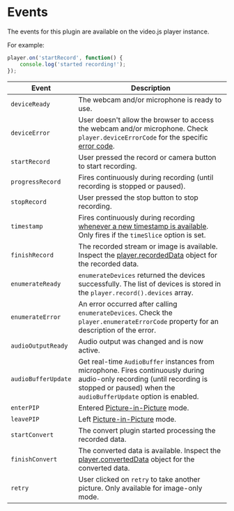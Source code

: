 # Events

The events for this plugin are available on the video.js player instance.

For example:

```javascript
player.on('startRecord', function() {
    console.log('started recording!');
});
```

| Event | Description |
| --- | --- |
| `deviceReady` | The webcam and/or microphone is ready to use. |
| `deviceError` | User doesn't allow the browser to access the webcam and/or microphone. Check `player.deviceErrorCode` for the specific [error code](https://developer.mozilla.org/en-US/docs/Web/API/Navigator/getUserMedia#errorCallback). |
| `startRecord` | User pressed the record or camera button to start recording. |
| `progressRecord` | Fires continuously during recording (until recording is stopped or paused). |
| `stopRecord` | User pressed the stop button to stop recording. |
| `timestamp` | Fires continuously during recording [whenever a new timestamp is available](recorded-data#timestamps). Only fires if the `timeSlice` option is set. |
| `finishRecord` | The recorded stream or image is available. Inspect the [player.recordedData](recorded-data.md) object for the recorded data. |
| `enumerateReady` | `enumerateDevices` returned the devices successfully. The list of devices is stored in the `player.record().devices` array. |
| `enumerateError` | An error occurred after calling `enumerateDevices`. Check the `player.enumerateErrorCode` property for an description of the error. |
| `audioOutputReady` | Audio output was changed and is now active. |
| `audioBufferUpdate` | Get real-time `AudioBuffer` instances from microphone. Fires continuously during audio-only recording (until recording is stopped or paused) when the `audioBufferUpdate` option is enabled. |
| `enterPIP` | Entered [Picture-in-Picture](picture-in-picture.md) mode. |
| `leavePIP` | Left [Picture-in-Picture](picture-in-picture.md) mode. |
| `startConvert` | The convert plugin started processing the recorded data. |
| `finishConvert` | The converted data is available. Inspect the [player.convertedData](recorded-data#convert-data) object for the converted data. |
| `retry` | User clicked on `retry` to take another picture. Only available for image-only mode. |
